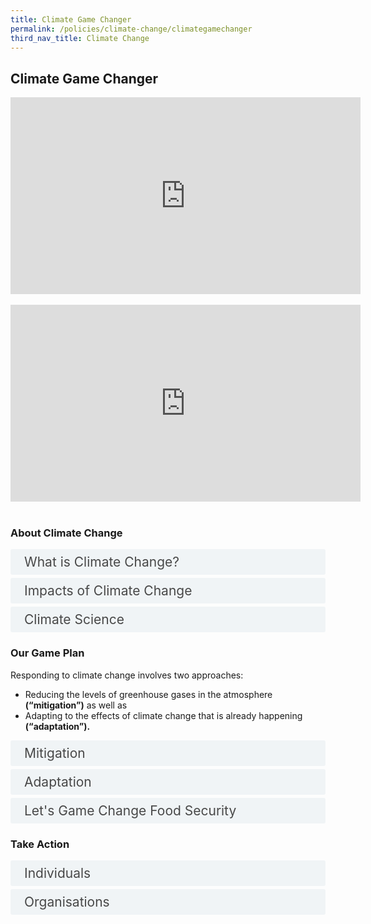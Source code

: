 ```yaml
---  
title: Climate Game Changer
permalink: /policies/climate-change/climategamechanger
third_nav_title: Climate Change
---  
```


<style>

input {
	display: none;
}
label {
	display: block;
	padding: 8px 22px;
	margin: 0 0 5px 0;
	cursor: pointor;
	background: #F0F4F6;
	border-radius: 3px;
	color: #484848;
	transition: ease .5s;
	font-size: 1.5em;
}

label:hover {
	background: #4a96b0;
	color: #FFF;
}

.accordion-content {
	/* background: #E2E5F6; */
	padding: 10px 0px 30px 30px;
	/* border: 1px solid #484848; */
	margin: 0 0 1px 0;
	border-radius: 3px;
}

input + label + .accordion-content {
	display: none;
}

input:checked + label + .accordion-content {
	display: none;
}

input:checked + label + .accordion-content {
	display: block;
}

</style>
<!-- End of accordion -->

<h2>Climate Game Changer</h2>


<div class="bp-youtube">  

<iframe width="560" height="315" src="https://www.youtube.com/embed/k_rq9hxDD7I" frameborder="0" allow="accelerometer; autoplay; clipboard-write; encrypted-media; gyroscope; picture-in-picture" allowfullscreen></iframe>  

</div>  
<br>

<div class="bp-youtube">  

<iframe width="560" height="315" src="https://www.youtube.com/embed/9phY-yDreOU" frameborder="0" allow="accelerometer; autoplay; clipboard-write; encrypted-media; gyroscope; picture-in-picture" allowfullscreen></iframe>  

</div>  
<br>

<div class="container">

<h3>About Climate Change</h3>
<div>
	<input type="checkbox" id="title1"  /><label for="title1">What is Climate Change?</label>
	<div class="accordion-content">
		<p>The terms “weather” and “climate” are often used interchangeably but they refer to events with broadly different timescales.</p>
		<p><strong>What’s the difference between weather and climate?</strong></p>
		<p>Climate is a statistical and aggregate study of past weather conditions over a number of years — from decades to centuries. Weather, on the other hand, comprises the day-to-day changes in temperature, humidity, rainfall and wind that we experience.</p>
		<p>Climate is often expressed in terms of months and seasons while weather is measured by days and weeks. While it is possible to provide weather forecasts, it is only possible to provide general projections for climate due to the wide time scales and uncertainties involved.</p>
		<p><strong>Then is global warming and climate change the same?</strong></p>
		<p>Not exactly!</p>
		<p>The greenhouse effect occurs naturally when heat from the Earth’s surface is absorbed by greenhouse gases (GHGs) such as carbon dioxide (CO<sub>2</sub>), methane (CH<sub>4</sub>), nitrous oxide (N<sub>2</sub>O), sulphur hexafluoride (SF<sub>6</sub>), hydrofluorocarbons (HFCs) and perfluorocarbons (PFCs).</p>
		<p>Greenhouse gases are naturally present in the air, and allow the Earth’s atmosphere to be warm enough to support life. However, human activities such as burning of fossil fuels for energy and industrial production, and clearing of forests to raise livestock, increases the amount of GHGs in the atmosphere. These additional GHGs trap even more heat in the atmosphere, making the Earth warmer. Global warming leads to long-term climate change.</p>
		<p><strong>So what is climate change?</strong></p>
		<p>Climate change refers to significant variations in global weather patterns that persist over an extended period of time.</p>
		<p>Over the past 100 years, global temperatures have been increasing faster than ever before. As the Earth gets warmer, rain patterns are changing, sea levels are rising, and year after year, snow and ice are melting sooner each spring. The impact of climate change on the environment is becoming increasingly apparent as climate conditions continue to change and intensify.</p>
		<p>The consensus among the scientific community is that climate change is the result of a complex combination of natural and man-made activity. The findings of the United Nations’ Intergovernmental Panel on Climate Change (IPCC), an internationally accepted authority on climate change that provides comprehensive scientific assessments on climate change, indicate that human activities are indeed speeding up climate change.</p>
	</div>
	<input type="checkbox" id="title2"  /><label for="title2">Impacts of Climate Change</label>
	<div class="accordion-content">
		<p>Like many countries around the world, Singapore is experiencing the effects of climate change.</p>
		<p>In recent years, Singapore has seen bouts of high temperatures, intense thunderstorms leading to flash floods, dry spells, and the threat of rising sea levels. These can cause significant damage to homes, businesses and livelihoods globally.</p>
		<p>As a <strong>low-lying, densely-populated tropical island city-state,</strong> we are vulnerable to the effects of climate change and variability.</p>
		<p>Here are some examples of how Singapore is experiencing the effects of climate change.</p>
		<h4>Warmer Weather</h4>
		<p>2019 was our hottest year on record, alongside 2016. The annual mean temperature in 2019 was 28.4°C — 0.9°C higher than the 1981-2010 long-term average, and equalled the previous warmest year record of 28.4°C set in 2016.</p>
		<p>Four of the past five years are among the top 10 warmest years on record with respect to annual mean temperature, since temperature records began in 1929.</p>
		<p>Towards the end of this century (2070 to 2099), daily mean temperatures are projected to increase by 1.4°C to 4.6°C , compared with the baseline period of 1980 to 2009.</p>
		<h4>Dry Spell</h4>
		<p>In 2014, Singapore experienced a record 27-day dry spell. Our desalination and NEWater plants had to operate near full capacity to meet our water needs.</p>
		<p>In 2016, the prolonged dry period brought water levels at Linggiu Reservoir to a the historic low of 20%.</p>
		<h4>Heavy Rainfall</h4>
		<p>In 2010, 2011 and 2013, heavy rainfall contributed to major flash flood events, resulting in significant damage.</p>
		<p>The contrast between the wet months (Nov to Jan) and dry months (Feb and Jun to Sep) will likely become more pronounced in the future. Increasing trends in both intensity and frequency of heavy rainfall events are expected as the world gets warmer.</p>
		<h4>How else can climate change affect Singapore?</h4>
		<p><strong>Our Coasts</strong></p>
		<p>Communities and property along Singapore’s coastline could be affected by rising sea levels.</p>
		<p>Based on today’s science, climate scientists in Singapore have projected that our mean sea levels could rise by up to around one metre by 2100. If ice sheets melt more rapidly and, worse, if ice shelves in Antarctica were to collapse, sea levels could reach one metre even earlier, or go even higher.</p>
		<p><strong>Our Waters</strong></p>
		<p>An increase in the intensity of weather variability could present significant challenges to the management of our water resources. Periods of drought can affect the reliability of Singapore’s water supply, while sudden episodes of intense rainfall could overwhelm our drainage system and lead to flash floods.</p>
		<p><strong>Our Biodiversity and Greenery</strong></p>
		<p>Trees could be damaged or uprooted due to strong winds.<br>  Biodiversity may be affected by changes in temperature and rainfall.<br>  There may be more bush fires due to temperature increase and low rainfall.</p>
		<p><strong>Our Public Health</strong></p>
		<p>Higher temperatures may affect human health and healthcare operations.Vector and pest populations could increase due to higher temperatures and rainfall, increasing the incidence of diseases such as dengue.</p>
		<p><strong>Our Food Supply</strong></p>
		<p>The effects of climate change, such as intense storms, flooding and prolonged droughts, are one of the trends threatening global food security. In Singapore, we are particularly vulnerable to fluctuations in global food supply and prices, as we import more than 90% of our food.</p>
		<p><strong>Our Essential Services</strong></p>
		<p>Intense rainfall, sea level rise, and temperature changes could affect the operation of our telecommunications, power, and transport infrastructure.</p>
		<p><strong>Our Buidlings and Infrastructure</strong></p>
		<p>Safety and reliability of infrastructure could be impacted by strong winds and higher temperatures. Increased rainfall could lead to slope instability</p>
	</div>
	<input type="checkbox" id="title3"  /><label for="title3">Climate Science</label>
	<div class="accordion-content">
		<p>Robust, credible and objective scientific assessments form the cornerstone of our climate change strategy.</p>
		<p>Even as we harness science and technology, Singapore is taking a measured approach against climate change as well as developing meaningful solutions to tackle climate change problems.</p>
		<p>For some years, we have already started research and made early investments in climate science.</p>
		<p>Research findings have allowed us to make specific policy formulations and will give policy makers guidance on the need to protect critical infrastructure against rising sea levels and extreme events.</p>
		<h4>Evidence-based climate policies</h4>
		<p>In 2013, we had established the Centre for Climate Research Singapore (CCRS) under the Meteorological Service Singapore (MSS). CCRS is one of the few dedicated centres in the region that focuses on research in tropical weather and climate.</p>
		<p>Climate science, where it is developed specifically for the tropics, is a new and complex area of research. CCRS develops research expertise in the weather and climate of Singapore and the wider Southeast Asia region. It also undertakes projections of Singapore’s future climate for long-term planning, as well as researches the characteristics and causes of extreme weather.</p>
		<p>It has since grown to be one of our region’s most advanced tropical climate research centres.</p>
		<p>We are expanding CCRS and will set up a new Programme Office in CCRS this year. The Programme Office will <strong>drive the formulation and implementation of our national climate science research masterplan</strong> and systematically <strong>build up our climate science capabilities</strong> in Singapore. CCRS and our research institutes and universities, together, will pursue cutting-edge, inter-disciplinary climate science research. The research will focus on key areas with significant impact on Singapore, including: sea level rise; the impact of climate change on our water resources; and the impact of warming trends on human health and the energy sector.</p>
		<p>The Programme Office will oversee the recently-launched <strong>National Sea Level Programme.</strong> This $10 million Programme will, over the next five years, fund pioneering proposals and collaborations, to help us better understand long-term sea level rise and its variability, regional patterns, and extreme weather events.</p>
		<h4>Singapore’s Contribution to the Development of Climate Science</h4>
		<p>Singapore hosted a Scoping Meeting of the Intergovernmental Panel on Climate Change (IPCC) in Singapore in October 2019, together with a meeting of the IPCC Bureau, one of the highest decision-making bodies in the IPCC.</p>
		<p>This Scoping Meeting is an important session that will lay the foundation for drafting the next Synthesis Report of the Sixth Assessment Report (AR6).</p>
		<p>Climate science tailored to the tropics is still a nascent area of research. Through our efforts, we hope to work more closely with the IPCC to further strengthen and advance the understanding of tropical climates. We will share our knowledge and expertise with countries in our region and work with them to enhance capacity to tackle climate change.</p>
	</div>
</div>

<h3>Our Game Plan</h3>
<p>Responding to climate change involves two approaches:</p>
<ul>
	<li>Reducing the levels of greenhouse gases in the atmosphere <strong>(“mitigation”)</strong> as well as</li>
	<li>Adapting to the effects of climate change that is already happening <strong>(“adaptation”).</strong></li>
</ul>
<div>
	<input type="checkbox" id="title4"  /><label for="title4">Mitigation</label>
	<div class="accordion-content">
		<p>Climate change mitigation refers to efforts to reduce or prevent emission of greenhouse gases.</p>
		<p>Given our limited potential for alternative energy sources, <strong>improving energy efficiency is our key strategy for reducing emissions in all sectors of the economy.</strong></p>
		<p>Furthermore, our energy demand is expected to grow in the future due to an expanding economy and a growing population. Much of this growing energy demand can be avoided if we use energy more efficiently, instead of increasing energy production.</p>
		<h4>Transforming our economy towards a low carbon future</h4>
		<p>By reducing our CO2 emissions and making use of innovative low-carbon solutions, Singapore can contribute to international efforts to address climate change.</p>
		<p>Over the years, we have steadily rolled out a comprehensive suite of measures to reduce emissions across all sectors:</p>
		<p><strong>Early Fuel Switch</strong></p>
		<p>Since the 2000s, Singapore has progressively switched from fuel oil/diesel to natural gas, a cleaner fuel. Currently, 95% of our electricity is generated from natural gas, up from 26% in 2001.</p>
		<p>Among all fossil fuels, natural gas produces the least amount of carbon emissions per unit of electricity. By switching to clean fuel, we have reduced the amount of carbon we release into the atmosphere.</p>
		<p><strong>Pricing Carbon</strong></p>
		<p>Singapore is the first country in Southeast Asia to introduce a carbon price.</p>
		<p>The tax was introduced in 2019 at S$5/tonne of CO2e, and there are no exemptions for covered facilities, to maintain a transparent, fair, and consistent price signal across the economy.</p>
		<p>It will incentivise emissions reduction across all sectors and support the transition to a low-carbon economy.</p>
		<p>We will review the tax rate by 2023, with the intention of increasing the tax rate to between S$10 and S$15/tonne of CO<sub>2</sub>e by 2030.</p>
		<p>In doing so, we will take into account international developments, the progress of our mitigation efforts, and our economic competitiveness.</p>
		<p>The Government is prepared to spend more than the estimated S$$1 billion in carbon tax revenue collected in the first five years to support projects that reduce carbon emissions.</p>
		<p><strong>Improving our industry energy efficiency</strong></p>
		<p>The industry sector accounts for more than half of Singapore’s greenhouse gas emissions. The implementation of energy efficiency projects and good energy management practices not only saves energy, it can also reduce costs for companies.</p>
		<p>The Energy Conservation Act has put in place enhanced requirements for large industrial energy users to measure and evaluate their energy performance.</p>
		<p>We are targeting for the industry to achieve an energy efficiency improvement rate of 1 to 2% per annum – a rate achieved by leading countries such as Belgium and the Netherlands over the past 10 years.</p>
		<p>To assist companies transit to a low-carbon economy, we will use revenue from our carbon tax to provide grants and incentives to help businesses reduce their emissions and become more energy and carbon efficient.</p>
		<p><strong>Harnessing more solar power</strong></p>
		<p>In Singapore, solar energy is the most promising renewable energy option.</p>
		<p>To overcome our land constraints, we are investing in innovative solar technologies, such as floating solar photovoltaic systems on our reservoirs and offshore. These will be among the world’s largest when ready.</p>
		<p>JTC has also launched its Solar Land programme to develop and deploy mobile substations and solar panels on temporary land. This allows the system to be redeployed, should the land or space be needed for other uses.</p>
		<p>We aim to reach 350 megawatt-peak (MWp) by 2020 and at least two gigawatt-peak (GWp) by 2030 (enough to power around 350,000 Singaporean households a year – more than 10% of the peak daily electricity demand today), and an energy storage deployment target of 200MW beyond 2025.</p>
		<p><strong>Greening our transport</strong></p>
		<p>Promoting sustainable transport and managing vehicular emissions will also help reduce C02.  We promote cleaner vehicles through emissions standards and encourage the early replacement of older and more pollutive vehicles, such as through the Early Turnover Scheme. More than 40,000 commercial diesel vehicles have switched to cleaner vehicles under this scheme.</p>
		<p>As part of the Land Transport Master Plan 2040, we aim for nine in 10 peak-period journeys to be made via Walk-Cycle-Ride modes of transport (which include public and shared transport such as taxis and private hire cars), and to have 100% greener, cleaner energy public bus and taxi fleets by 2040.</p>
		<p>We are reviewing our policies and working with the industry on various fronts to promote the greater use of greener, cleaner energy private vehicles. We are also enhancing existing transport facilities to make them more environmentally-friendly, and designing and building new land transport, airport and port facilities that are sustainable and green, through incorporating energy efficient and carbon mitigation features and technologies.</p>
		<p><strong>Greening our buildings</strong></p>
		<p>We are on track to having at least 80% of our buildings (by floor area) achieve Green buildings standards by 2030. We will develop new standards to promote super-low energy, zero-energy, and positive energy buildings to push the boundaries for energy efficiency for buildings in Singapore.</p>
		<p>We are striving to harness resource synergies and reduce the carbon footprint in our public infrastructure. We are building a used water and waste treatment plant called Tuas Nexus by 2025, which can integrate water reclamation and waste-to-energy incineration in a single facility, and reduce the amount of energy required in the used water treatment process. This can help us cut down carbon emissions by more than 200,000 tonnes a year – the equivalent of taking more than 42,500 cars off the road.</p>
		<p><strong>Reducing waste</strong></p>
		<p>We aim to reduce waste sent to the landfill each day by 30% by 2030, and achieve an overall national recycling rate of 70% by 2030, from 60% in 2018. </p>
		<p>We are working with partners in the public, private and people sectors to move Singapore towards more sustainable production and consumption. This will include the adoption of a circular economy approach to reuse our resources for as long as possible. This will reduce our environmental footprint and strength our resource resilience.</p>
	</div>
	<div>
	<input type="checkbox" id="title5"  /><label for="title5">Adaptation</label>
	<div class="accordion-content">
		<p>Even with the best efforts to limit the rise in global temperatures, countries are taking adaptation measures to reduce the damaging impact of climate change and increase their resilience to potential future effects.</p>
		<p>Singapore is no different.</p>
		<p>As a small low-lying island-state, we need to take the impact of climate change very seriously, and invest in resilient infrastructure to safeguard ourselves and our future.</p>
		<p><strong>Protecting our coasts from sea level rise</strong></p>
		<p>As an island-state and a major port city, Singapore is defined by our coasts. To protect these areas, we have strengthened our defences against coastal erosion and flooding. Today, over 70% of Singapore’s coastline is protected with hard structures such as seawalls and rock slopes.</p>
		<p>We expect to invest S$100 billion, or even more, in coastal defences such as sea walls, pumping stations and land reclamation.</p>
		<p>We are also making plans for coastal defences to better protect our coastal areas, starting with the more critical segments, in particular, City-East Coast and Jurong Island.</p>
		<p>PUB has planned to build a second pump house on the opposite end of the Marina Barrage to pump water out of Marina Reservoir into the sea. When rain falls in the city area, the water can then drain into Marina Reservoir.</p>
		<p>For the eastern coastline, some of the options we are considering include the building of polders (which is land reclaimed from the sea) or reclaiming a series of islands offshore, from Marina East all the way to Changi.</p>
		<p>Our plan will also incorporate nature-based solutions such as active restoration of our mangrove areas.</p>
		<p><strong>Safeguarding Key Infrastructure</strong></p>
		<p>Since 2011, we have raised minimum reclamation levels for newly reclaimed lands to at least four metres above the mean sea level, up from three metres previously. Roads near coastal areas, including a stretch of Changi Coast Road and Nicoll Drive, have also been raised to protect them from rising sea levels.</p>
		<p>We have also raised the minimum platform levels for new developments and are building critical future developments such as the Changi Airport Terminal 5 and Tuas Terminal mega port at higher platform levels – at least five metres above mean sea level.</p>
		<p>Climate change could also affect our underground MRT stations as they will be susceptible to flooding during intense rainfalls. To protect our commuters and rail infrastructure, we have built MRT stations with elevated entrances or installed flood barriers.</p>
		<p><strong>Enhancing flood resilience</strong></p>
		<p>Since 2011, Singapore has spent $1.8 billion on drainage improvement works to boost our flood resilience. This includes the Stamford Diversion Canal and Stamford Detention Tank completed last year, which significantly enhance the flood protection of the Orchard Road areas. In the next two years, another $400 million will go towards upgrading and maintaining our drains.</p>
		<p><strong>Ensuring water resilience</strong></p>
		<p>We have invested in research and development, water infrastructures, and diversified Singapore’s water supply to include weather-resilient sources such as NEWater and desalinated water.</p>
		<p><strong>Strengthening food security</strong></p>
		<p>Singapore imports more than 90% of our food today. This makes us vulnerable to external factors, such as volatilities of the global food market, impacts of climate change, and disease outbreak.</p>
		<p>To make our food supply more resilient, we are pursuing three strategies, also known as our three “food baskets”:</p>
		<ol>
			<li>Diversify import sources;</li>
			<li>Grow local; and</li>
			<li>Grow overseas.</li>
		</ol>
		<p>To effectively buffer against supply disruptions, we aim to produce 30% of our nutritional needs by 2030.</p>
		<p><strong>Investing in research to guide adaptation planning</strong></p>
		<p>The Centre for Climate Research Singapore will launch a S$10 million National Sea Level Research Programme over the next five years to develop more robust projections of sea level rise. A new Climate Science Research Programme Office will also be set up to formulate, lead and drive efforts to build up climate science capabilities in Singapore.</p>
		<p><strong>Protecting Biodiversity and Greenery</strong></p>
		<p>Our trees are an essential part of Singapore’s landscape. But some trees are especially tall and certain species are fragile. This makes them likely to fall or be uprooted in strong gales or periods of heavy rain.</p>
		<p>To ensure that our trees are in good health and resilient to climate change, the National Parks Board (NParks) inspects trees along major roads and areas with high human activity at least once a year. If needed, trees are pruned to reduce the size and weight of their crowns so they can better withstand strong winds. Storm-vulnerable trees have also been replaced with hardier species. NParks also studies tree uprooting to better diagnose its causes.</p>
		<p>To protect Singapore’s marine biodiversity, NParks established Singapore’s first marine park at the Sisters’ Islands in 2014. The marine park is an ecosystem inhabited by rare and endangered marine animals. Other measures to protect Singapore’s biodiversity include restoring mangrove areas in Singapore.</p>
		<p><strong>Protecting Public Health</strong></p>
		<p>Climate change also poses threats to our health. For example, changes in the weather pattern, such as temperature increase, could create prime conditions for mosquitoes to breed and viruses to replicate faster, leading to an increase in the infective vector population and transmission of dengue. We have already seen similar trends in late 2015, when there was a spike in dengue cases partly due to weather changes caused by the El Niño.</p>
		<p>Currently, the National Environment Agency (NEA) has in place a nation-wide programme to fight dengue – but we will need to do more as we prepare for harsher conditions in the future. While innovative solutions such as Wolbachia technology could help to suppress the mosquito population, sustained efforts by the community to eradicate mosquito breeding habitats remain key to preventing dengue.</p>
		<p><strong>Enhancing our Built Environment</strong></p>
		<p>It is essential for the buildings we live and work in to be protected from the effects of climate change. Analyses so far have indicated that the structural integrity of buildings in Singapore will not be affected by the projected changes in temperature, rainfall, and wind speeds as long as the buildings adhere to building codes and are properly maintained. As many buildings in Singapore are constructed and maintained by private developers and owners, the private sector plays an indispensable role in helping us keep our buildings safe. BCA and the Housing & Development Board (HDB) are conducting additional studies to further understand the potential effects of higher temperatures, rainfall, and wind speeds on buildings and building attachments, to recommend adaptation measures to enhance the resilience of our buildings.</p>
		<p>The Green Mark Scheme is the Building and Construction Authority’s (BCA) green building rating system, tailored for the tropics and sub-tropics. It evaluates and sets benchmarks for environmental sustainability in buildings. To enhance current efforts to green existing buildings, BCA and Singapore Green Building Council (SGBC) have collaborated to develop the Zero Capital Partnership scheme, which provides a “zero capital” solution for building owners to carry out energy efficiency retrofits for buildings. These efforts will contribute to Singapore’s aim of making 80% of all buildings green by 2030.</p>
	</div>
	<div>
	<input type="checkbox" id="title6"  /><label for="title6">Let's Game Change Food Security</label>
	<div class="accordion-content">
		<p>Food security is a matter of national security.</p>
		<p>Given that we import over 90% of our food, Singapore is vulnerable to volatilities in the global food market and disruptions in our food supplies.</p>
		<p>This vulnerability will become more acute in time, as global crop yields are estimated to decline by up to 25% by 2050 due to climate change impacts such as rising temperatures and extreme weather conditions such as floods or droughts.</p>
		<p>More so than ever, we have to rise up and change the game.</p>
		<h4>Climate change and food security</h4>
		<p>While the Global Food Security Index assessed Singapore as one of the most food secure countries in the world, climate change requires us to act early; climate change requires us to game change food security.</p>
		<h4>Our 3 Food Baskets – our game plan for food security</h4>
		<p>Just as we have four National Taps for our water supply, we have 3 food baskets to build up our food security.</p>
		<h4>Enhancing Food Security: 30-by-30 Vision</h4>
		<p>Our vision is to develop the capability and capacity of our agri-food industry to produce 30% of Singapore’s nutritional needs locally by 2030 (i.e., 30-by-30).</p>
		<p>This will require the industry to transform, be highly productive and employ climate-resilient and sustainable technologies to grow more food with less resources.</p>
	</div>
</div>

<h3>Take Action</h3>
<div>
	<input type="checkbox" id="title7"  /><label for="title7">Individuals</label>
	<div class="accordion-content">
		<p>Everyone can make a difference to fight climate change! Here are 3 simple ways you can reduce your energy usage and carbon emissions.</p>
		<p><strong>#1 – Increase your air-conditioner temperature by 1<sup>o</sup>C</strong></p>
		<p>Less energy is used by your air-conditioner when you increase the temperature setting. For every degree raised, you can save an additional $15 a year!</p>
		<p><strong>#2 – Reduce your shower time by 2 minutes</strong></p>
		<p>Doing so saves you close to 14 litres of water each time! Conserving water also reduces the energy needed to treat and deliver water to homes.</p>
		<p><strong>#3 – Practise the 3Rs – Reduce, Reuse and Recycle Right</strong></p>
		<p>By practising the 3Rs, we can reduce the amount of waste we generate and incinerate, which reduces carbon emissions.</p>
	</div>
	<input type="checkbox" id="title8"  /><label for="title8">Organisations</label>
	<div class="accordion-content">
		<p><strong>Become Part of the National Effort to Tackle Climate Change</strong></p>
		<p>Organisations can play their part in reducing emissions by understanding the environmental impact of their business operations and by adopting carbon-friendly measures and practices.</p>
		<p><strong>Be Part of the Solution</strong></p>
		<p>Your organisation can help in the fight against climate change in a number of ways. As part of practising corporate social responsibility (CSR), you can take steps to reduce your organisation’s carbon footprint or organise activities to promote community and stakeholder action on climate change.</p>
		<p>You can also get involved in the adoption and/or development of green technology solutions aimed at reducing your corporate carbon footprint.</p>
		<p><strong>Incentive schemes to help companies be more energy efficient</strong></p>
	</div>
</div>
